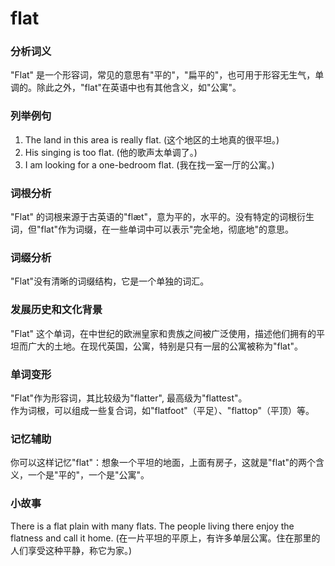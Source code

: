 # flat

### 分析词义

  

"Flat" 是一个形容词，常见的意思有"平的"，"扁平的"，也可用于形容无生气，单调的。除此之外，"flat"在英语中也有其他含义，如"公寓"。

  

### 列举例句

  

1.  The land in this area is really flat. (这个地区的土地真的很平坦。)
2.  His singing is too flat. (他的歌声太单调了。)
3.  I am looking for a one-bedroom flat. (我在找一室一厅的公寓。)

  

### 词根分析

  

"Flat" 的词根来源于古英语的"flæt"，意为平的，水平的。没有特定的词根衍生词，但"flat"作为词缀，在一些单词中可以表示"完全地，彻底地"的意思。

  

### 词缀分析

  

"Flat"没有清晰的词缀结构，它是一个单独的词汇。

  

### 发展历史和文化背景

  

"Flat" 这个单词，在中世纪的欧洲皇家和贵族之间被广泛使用，描述他们拥有的平坦而广大的土地。在现代英国，公寓，特别是只有一层的公寓被称为"flat"。

  

### 单词变形

  

"Flat"作为形容词，其比较级为"flatter", 最高级为"flattest"。  
作为词根，可以组成一些复合词，如"flatfoot"（平足）、"flattop"（平顶）等。

  

### 记忆辅助

  

你可以这样记忆"flat"：想象一个平坦的地面，上面有房子，这就是"flat"的两个含义，一个是"平的"，一个是"公寓"。

  

### 小故事

  

There is a flat plain with many flats. The people living there enjoy the flatness and call it home. (在一片平坦的平原上，有许多单层公寓。住在那里的人们享受这种平静，称它为家。)

